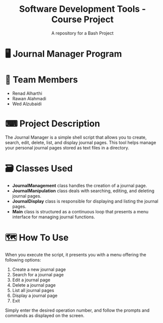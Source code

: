 <h1 align="center"> Software Development Tools - Course Project</h1> 
<p align="center">A repository for a Bash Project</p> 
 
# 🖥 Journal Manager Program 
 
 
# 📝 Team Members 
 
* Renad Alharthi 
* Rawan Alahmadi 
* Wed Alzubaidi 
 
 
# ⌨ Project Description 
 
The Journal Manager is a simple shell script that allows you to create, search, edit, delete, list, and display journal pages. This tool helps manage your personal journal pages stored as text files in a directory. 
 
# 🗃️ Classes Used 
 
* **JournalManagement** class handles the creation of a journal page. 
* **JournalManipulation** class deals with searching, editing, and deleting journal pages. 
* **JournalDisplay** class is responsible for displaying and listing the journal pages. 
* **Main** class is structured as a continuous loop that presents a menu interface for managing journal functions. 
 
# 🗺 How To Use

When you execute the script, it presents you with a menu offering the following options:
 1. Create a new journal page
 2. Search for a journal page
 3. Edit a journal page
 4. Delete a journal page
 5. List all journal pages
 6. Display a journal page
 7. Exit

Simply enter the desired operation number, and follow the prompts and commands as displayed on the screen.
